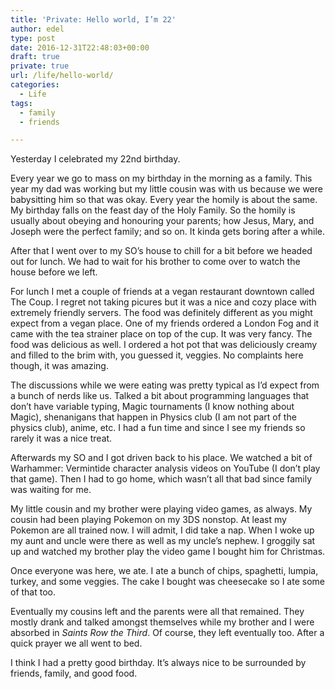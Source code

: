 ```yaml
---
title: 'Private: Hello world, I’m 22'
author: edel
type: post
date: 2016-12-31T22:48:03+00:00
draft: true
private: true
url: /life/hello-world/
categories:
  - Life
tags:
  - family
  - friends

---
```

Yesterday I celebrated my 22nd birthday.

Every year we go to mass on my birthday in the morning as a family. This year my dad was working but my little cousin was with us because we were babysitting him so that was okay. Every year the homily is about the same. My birthday falls on the feast day of the Holy Family. So the homily is usually about obeying and honouring your parents; how Jesus, Mary, and Joseph were the perfect family; and so on. It kinda gets boring after a while.

After that I went over to my SO&#8217;s house to chill for a bit before we headed out for lunch. We had to wait for his brother to come over to watch the house before we left.

For lunch I met a couple of friends at a vegan restaurant downtown called The Coup. I regret not taking picures but it was a nice and cozy place with extremely friendly servers. The food was definitely different as you might expect from a vegan place. One of my friends ordered a London Fog and it came with the tea strainer place on top of the cup. It was very fancy. The food was delicious as well. I ordered a hot pot that was deliciously creamy and filled to the brim with, you guessed it, veggies. No complaints here though, it was amazing.

The discussions while we were eating was pretty typical as I&#8217;d expect from a bunch of nerds like us. Talked a bit about programming languages that don&#8217;t have variable typing, Magic tournaments (I know nothing about Magic), shenanigans that happen in Physics club (I am not part of the physics club), anime, etc. I had a fun time and since I see my friends so rarely it was a nice treat.

Afterwards my SO and I got driven back to his place. We watched a bit of Warhammer: Vermintide character analysis videos on YouTube (I don&#8217;t play that game). Then I had to go home, which wasn&#8217;t all that bad since family was waiting for me.

My little cousin and my brother were playing video games, as always. My cousin had been playing Pokemon on my 3DS nonstop. At least my Pokemon are all trained now. I will admit, I did take a nap. When I woke up my aunt and uncle were there as well as my uncle&#8217;s nephew. I groggily sat up and watched my brother play the video game I bought him for Christmas.

Once everyone was here, we ate. I ate a bunch of chips, spaghetti, lumpia, turkey, and some veggies. The cake I bought was cheesecake so I ate some of that too.

Eventually my cousins left and the parents were all that remained. They mostly drank and talked amongst themselves while my brother and I were absorbed in _Saints Row the Third_. Of course, they left eventually too. After a quick prayer we all went to bed.

I think I had a pretty good birthday. It&#8217;s always nice to be surrounded by friends, family, and good food.